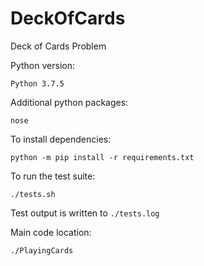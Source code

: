 # DeckOfCards
Deck of Cards Problem

Python version:

    Python 3.7.5

Additional python packages:

    nose

To install dependencies:

    python -m pip install -r requirements.txt

To run the test suite:

    ./tests.sh

Test output is written to `./tests.log`

Main code location:

    ./PlayingCards

